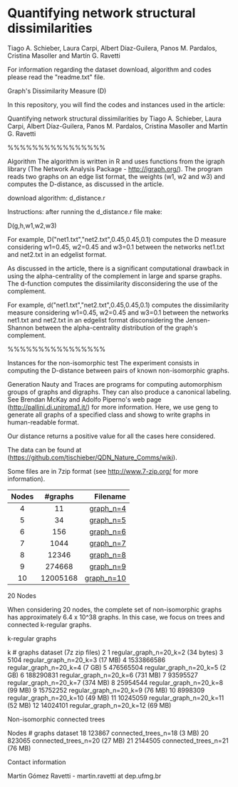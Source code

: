 # Quantifying network structural dissimilarities 

Tiago A. Schieber, Laura Carpi, Albert Díaz-Guilera, Panos M. Pardalos, Cristina Masoller and Martín G. Ravetti

For information regarding the dataset download, algorithm and codes please read the "readme.txt" file.

Graph's Dissimilarity Measure  (D)


In this repository, you will find the codes and instances used in the article:

Quantifying network structural dissimilarities by Tiago A. Schieber, Laura Carpi, Albert Díaz-Guilera, Panos M. Pardalos, Cristina Masoller and Martín G. Ravetti


%%%%%%%%%%%%%%%%

Algorithm
The algorithm is written in R and uses functions from the igraph library (The Network Analysis Package - http://igraph.org/). The program reads two graphs on an edge list format, the weights (w1, w2 and w3) and computes the D-distance, as discussed in the article. 

download algorithm: d_distance.r

Instructions: after running the d_distance.r file make:

D(g,h,w1,w2,w3)

For example, D("net1.txt","net2.txt",0.45,0.45,0.1) computes the D measure considering w1=0.45, w2=0.45 and w3=0.1 between the networks net1.txt and net2.txt in an edgelist format.

As discussed in the article, there is a significant computational drawback in using the alpha-centrality of the complement in large and sparse graphs. The d-function computes the dissimilarity disconsidering the use of the complement. 

For example, d("net1.txt","net2.txt",0.45,0.45,0.1) computes the dissimilarity measure considering w1=0.45, w2=0.45 and w3=0.1 between the networks net1.txt and net2.txt in an edgelist format disconsidering the Jensen-Shannon between the alpha-centrality distribution of the graph's complement.


%%%%%%%%%%%%%%%%

Instances for the non-isomorphic test
The experiment consists in computing the D-distance between pairs of known non-isomorphic graphs.  

Generation
Nauty and Traces are programs for computing automorphism groups of graphs and digraphs. They can also produce a canonical labeling. See Brendan McKay and Adolfo Piperno's web page (http://pallini.di.uniroma1.it/) for more information.
Here, we use geng to generate all graphs of a specified class and showg to write graphs in human-readable format.

Our distance returns a positive value for all the cases here considered.

The data can be found at (https://github.com/tischieber/QDN_Nature_Comms/wiki).

Some files are in 7zip format (see http://www.7-zip.org/ for more information).


|Nodes| #graphs| Filename  |
|:-------------:|:-------------:| -----:| 
| 4 | 11|[graph_n=4](https://drive.google.com/file/d/0B92qPSf2Wn1LYnk0b0IteW9ISXM/view) |
|5|34|[graph_n=5](https://drive.google.com/file/d/0B92qPSf2Wn1LZDFYYmVES01WZEk/view)|
|6|156|[graph_n=6](https://drive.google.com/file/d/0B92qPSf2Wn1LdGRZR1diNy1DYUk/view)|
|7|1044|[graph_n=7](https://drive.google.com/file/d/0B92qPSf2Wn1LNk4ySVVJOGo5cEE/view)|
|8|12346|[graph_n=8](https://drive.google.com/file/d/0B92qPSf2Wn1Ld1lZeW83X0pENm8/view)|
|9|274668|[graph_n=9](https://drive.google.com/file/d/0B92qPSf2Wn1LNC1GX1RIdG1xUk0/view)|
|10|12005168|[graph_n=10](https://drive.google.com/file/d/0B92qPSf2Wn1LNzVQQjJ2VjhRWFE/view)|


20 Nodes

When considering 20 nodes, the complete set of non-isomorphic graphs has approximately 6.4 x 10^38 graphs. In this case, we focus on trees and connected k-regular graphs. 

k-regular graphs


k	 # graphs
	  dataset           (7z zip files)
2 	1 	        regular_graph_n=20_k=2   (34 bytes)
3	5104            regular_graph_n=20_k=3   (17 MB)
4	1533866586 	regular_graph_n=20_k=4   (7 GB)
5	476565504 	regular_graph_n=20_k=5   (2 GB)
6	188290831 	regular_graph_n=20_k=6   (731 MB)
7	93595527 	regular_graph_n=20_k=7   (374 MB)
8	25954544 	regular_graph_n=20_k=8   (99 MB)
9	15752252 	regular_graph_n=20_k=9   (76 MB)
10	8998309 	regular_graph_n=20_k=10  (49 MB)
11	10245059 	regular_graph_n=20_k=11  (52 MB)
12 	14024101	regular_graph_n=20_k=12  (69 MB) 


Non-isomorphic connected trees


Nodes	 # graphs
	  dataset
18 	123867 	    connected_trees_n=18 (3 MB) 
20 	823065	    connected_trees_n=20 (27 MB) 
21	2144505	    connected_trees_n=21 (76 MB)
 


Contact information

Martin Gómez Ravetti - martin.ravetti at dep.ufmg.br
